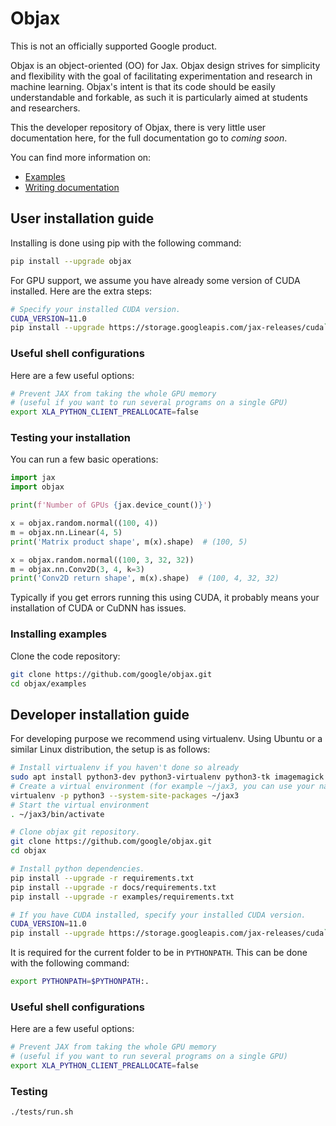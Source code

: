 # Objax

This is not an officially supported Google product.

Objax is an object-oriented (OO) for Jax.
Objax design strives for simplicity and flexibility with the goal of facilitating experimentation and research in
machine learning.
Objax's intent is that its code should be easily understandable and forkable, as such it is particularly aimed at
students and researchers.

This the developer repository of Objax, there is very little user documentation here, for the full documentation go to
 *coming soon*.
 
You can find more information on:

* [Examples](examples/README.md)
* [Writing documentation](docs/README.md)


## User installation guide

Installing is done using pip with the following command:

```bash
pip install --upgrade objax
```

For GPU support, we assume you have already some version of CUDA installed. Here are the extra steps:

```bash
# Specify your installed CUDA version.
CUDA_VERSION=11.0
pip install --upgrade https://storage.googleapis.com/jax-releases/cuda`echo $CUDA_VERSION | sed s:\\\.::g`/jaxlib-`python3 -c 'import jaxlib; print(jaxlib.__version__)'`-`python3 -V | sed -En "s/Python ([0-9]*)\.([0-9]*).*/cp\1\2/p"`-none-manylinux2010_x86_64.whl
```

### Useful shell configurations

Here are a few useful options:

```bash
# Prevent JAX from taking the whole GPU memory
# (useful if you want to run several programs on a single GPU)
export XLA_PYTHON_CLIENT_PREALLOCATE=false
```

### Testing your installation

You can run a few basic operations:

```python
import jax
import objax

print(f'Number of GPUs {jax.device_count()}')

x = objax.random.normal((100, 4))
m = objax.nn.Linear(4, 5)
print('Matrix product shape', m(x).shape)  # (100, 5)

x = objax.random.normal((100, 3, 32, 32))
m = objax.nn.Conv2D(3, 4, k=3)
print('Conv2D return shape', m(x).shape)  # (100, 4, 32, 32)
```

Typically if you get errors running this using CUDA, it probably means your installation of CUDA or CuDNN has issues.

### Installing examples

Clone the code repository:

```bash
git clone https://github.com/google/objax.git
cd objax/examples
```

## Developer installation guide

For developing purpose we recommend using virtualenv. 
Using Ubuntu or a similar Linux distribution, the setup is as follows:

```bash
# Install virtualenv if you haven't done so already
sudo apt install python3-dev python3-virtualenv python3-tk imagemagick virtualenv pandoc
# Create a virtual environment (for example ~/jax3, you can use your name here)
virtualenv -p python3 --system-site-packages ~/jax3
# Start the virtual environment
. ~/jax3/bin/activate

# Clone objax git repository.
git clone https://github.com/google/objax.git
cd objax

# Install python dependencies.
pip install --upgrade -r requirements.txt
pip install --upgrade -r docs/requirements.txt
pip install --upgrade -r examples/requirements.txt

# If you have CUDA installed, specify your installed CUDA version.
CUDA_VERSION=11.0
pip install --upgrade https://storage.googleapis.com/jax-releases/cuda`echo $CUDA_VERSION | sed s:\\\.::g`/jaxlib-`python3 -c 'import jaxlib; print(jaxlib.__version__)'`-`python3 -V | sed -En "s/Python ([0-9]*)\.([0-9]*).*/cp\1\2/p"`-none-manylinux2010_x86_64.whl
```

It is required for the current folder to be in `PYTHONPATH`. 
This can be done with the following command:

```bash
export PYTHONPATH=$PYTHONPATH:.
```

### Useful shell configurations

Here are a few useful options:

```bash
# Prevent JAX from taking the whole GPU memory
# (useful if you want to run several programs on a single GPU)
export XLA_PYTHON_CLIENT_PREALLOCATE=false
```

### Testing

```bash
./tests/run.sh
```

